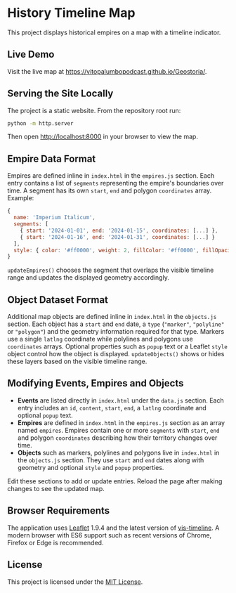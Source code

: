# History Timeline Map

This project displays historical empires on a map with a timeline indicator.

## Live Demo

Visit the live map at <https://vitopalumbopodcast.github.io/Geostoria/>.

## Serving the Site Locally

The project is a static website. From the repository root run:

```bash
python -m http.server
```

Then open <http://localhost:8000> in your browser to view the map.

## Empire Data Format

Empires are defined inline in `index.html` in the `empires.js` section. Each entry contains a list of
`segments` representing the empire's boundaries over time. A segment has its own
`start`, `end` and polygon `coordinates` array. Example:

```javascript
{
  name: 'Imperium Italicum',
  segments: [
    { start: '2024-01-01', end: '2024-01-15', coordinates: [...] },
    { start: '2024-01-16', end: '2024-01-31', coordinates: [...] }
  ],
  style: { color: '#ff0000', weight: 2, fillColor: '#ff0000', fillOpacity: 0.3 }
}
```

`updateEmpires()` chooses the segment that overlaps the visible timeline range
and updates the displayed geometry accordingly.

## Object Dataset Format

Additional map objects are defined inline in `index.html` in the `objects.js` section. Each object has a
`start` and `end` date, a `type` (`"marker"`, `"polyline"` or `"polygon"`) and the
geometry information required for that type. Markers use a single `latlng`
coordinate while polylines and polygons use `coordinates` arrays. Optional
properties such as `popup` text or a Leaflet `style` object control how the
object is displayed. `updateObjects()` shows or hides these layers based on the
visible timeline range.

## Modifying Events, Empires and Objects

* **Events** are listed directly in `index.html` under the `data.js` section.
  Each entry includes an `id`, `content`, `start`, `end`, a `latlng`
  coordinate and optional `popup` text.
* **Empires** are defined in `index.html` in the `empires.js` section as an
  array named `empires`. Empires contain one or more `segments` with `start`,
  `end` and polygon `coordinates` describing how their territory changes over
  time.
* **Objects** such as markers, polylines and polygons live in `index.html` in
  the `objects.js` section. They use `start` and `end` dates along with
  geometry and optional `style` and `popup` properties.

Edit these sections to add or update entries. Reload the page after making
changes to see the updated map.

## Browser Requirements

The application uses [Leaflet](https://leafletjs.com/) 1.9.4 and the latest
version of [vis-timeline](https://visjs.github.io/vis-timeline/). A modern
browser with ES6 support such as recent versions of Chrome, Firefox or Edge is
recommended.

## License

This project is licensed under the [MIT License](LICENSE).
